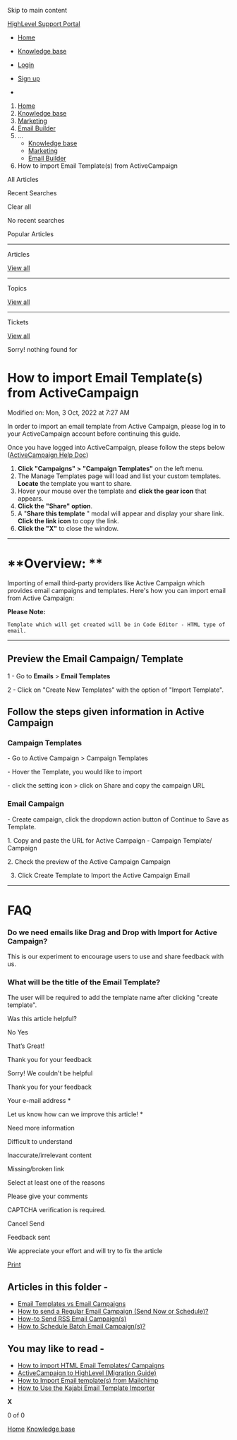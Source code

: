 Skip to main content

[ HighLevel Support Portal ](https://help.gohighlevel.com)

  * [ Home ](/support/home)
  * [ Knowledge base ](/support/solutions)

  * [Login](/support/login)
  * [Sign up](/support/signup)
  * 

  1. [Home](/support/home)
  2. [Knowledge base](/support/solutions)
  3. [Marketing](/support/solutions/48000449565)
  4. [Email Builder](/support/solutions/folders/48000676548)
  5. ... 
     * [Knowledge base](/support/solutions)
     * [Marketing](/support/solutions/48000449565)
     * [Email Builder](/support/solutions/folders/48000676548)
  6. How to import Email Template(s) from ActiveCampaign

All  Articles 

Recent Searches

Clear all

No recent searches

Popular Articles

* * *

Articles

[View all](/support/search/solutions)

* * *

Topics

[View all](/support/search/topics)

* * *

Tickets

[View all](/support/search/tickets)

Sorry! nothing found for   

# How to import Email Template(s) from ActiveCampaign

Modified on: Mon, 3 Oct, 2022 at 7:27 AM

In order to import an email template from Active Campaign, please log in to your ActiveCampaign account before continuing this guide. 

Once you have logged into ActiveCampaign, please follow the steps below ([ActiveCampaign Help Doc](https://help.activecampaign.com/hc/en-us/articles/115000754050-How-to-share-a-campaign-template))

  1. **Click "Campaigns" > "Campaign Templates"** on the left menu.
  2. The Manage Templates page will load and list your custom templates. **Locate** the template you want to share.
  3. Hover your mouse over the template and **click the gear icon** that appears.
  4. **Click the "Share" option**.
  5. A "**Share this template** " modal will appear and display your share link. **Click the link icon** to copy the link.
  6. **Click the "X"** to close the window.

* * *

# **Overview:  **

Importing of email third-party providers like Active Campaign which provides email campaigns and templates. Here's how you can import email from Active Campaign:

**Please Note:**

    Template which will get created will be in Code Editor - HTML type of email.

* * *

## **Preview the Email Campaign/ Template**

1 - Go to **Emails** > **Email Templates**

2 - Click on "Create New Templates" with the option of "Import Template".

[](https://s3.amazonaws.com/cdn.freshdesk.com/data/helpdesk/attachments/production/48241674902/original/0UHbnXTBwZ49Ky3_dpMvmQRciFNAXNwz9Q.png?1659020449)

## **Follow the steps given information in Active Campaign**

###  Campaign Templates

\- Go to Active Campaign > Campaign Templates

\- Hover the Template, you would like to import

\- click the setting icon > click on Share and copy the campaign URL

### Email Campaign

\- Create campaign, click the dropdown action button of Continue to Save as Template.

1\.  Copy and paste the URL for Active Campaign - Campaign Template/ Campaign  

2\.  Check the preview of the Active Campaign Campaign

3. Click Create Template to Import the Active Campaign Email

* * *

# FAQ

### Do we need emails like Drag and Drop with Import for Active Campaign?

This is our experiment to encourage users to use and share feedback with us. 

### What will be the title of the Email Template?

The user will be required to add the template name after clicking "create template".

Was this article helpful?

No  Yes 

That’s Great!

Thank you for your feedback

Sorry! We couldn't be helpful

Thank you for your feedback

Your e-mail address *

Let us know how can we improve this article! *

Need more information 

Difficult to understand 

Inaccurate/irrelevant content 

Missing/broken link 

Select at least one of the reasons 

Please give your comments 

CAPTCHA verification is required. 

Cancel  Send 

Feedback sent

We appreciate your effort and will try to fix the article

[Print](javascript:print\(\))

## Articles in this folder -

  * [Email Templates vs Email Campaigns](/support/solutions/articles/48001215255-email-templates-vs-email-campaigns)
  * [How to send a Regular Email Campaign (Send Now or Schedule)?](/support/solutions/articles/48001215263-how-to-send-a-regular-email-campaign-send-now-or-schedule-)
  * [How-to Send RSS Email Campaign(s)](/support/solutions/articles/48001215372-how-to-send-rss-email-campaign-s-)
  * [How to Schedule Batch Email Campaign(s)?](/support/solutions/articles/48001215379-how-to-schedule-batch-email-campaign-s-)

## You may like to read -

  * [How to import HTML Email Templates/ Campaigns](/support/solutions/articles/48001215400-how-to-import-html-email-templates-campaigns)
  * [ActiveCampaign to HighLevel (Migration Guide)](/support/solutions/articles/155000003296-activecampaign-to-highlevel-migration-guide-)
  * [How to Import Email template(s) from Mailchimp](/support/solutions/articles/48001219298-how-to-import-email-template-s-from-mailchimp)
  * [How to Use the Kajabi Email Template Importer](/support/solutions/articles/155000002542-how-to-use-the-kajabi-email-template-importer)

**X**

0 of 0 []()

[Home](/support/home) [Knowledge base](/support/solutions)
